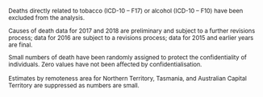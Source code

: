 <small>
Deaths directly related to tobacco (ICD-10 – F17) or alcohol (ICD-10 – F10) have been excluded from the analysis.

Causes of death data for 2017 and 2018 are preliminary and subject to a further revisions process; data for 2016 are subject to a revisions process; data for 2015 and earlier years are final.

Small numbers of death have been randomly assigned to protect the confidentiality of individuals. Zero values have not been affected by confidentialisation.

Estimates by remoteness area for Northern Territory, Tasmania, and Australian Capital Territory are suppressed as numbers are small.
</small>
